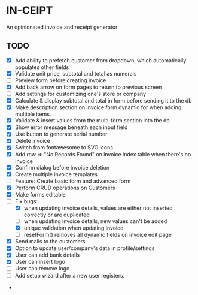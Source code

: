 # IN-CEIPT

An opinionated invoice and receipt generator

## TODO

- [x] Add ability to prefetch customer from dropdown, which automatically populates other fields
- [x] Validate unit price, subtotal and total as numerals
- [ ] Preview form before creating invoice
- [x] Add back arrow on form pages to return to previous screen
- [ ] Add settings for customizing one's store or company
- [x] Calculate & display subtotal and total in form before sending it to the db
- [x] Make description section on invoice form dynamic for when adding multiple items.
- [x] Validate & insert values from the multi-form section into the db
- [x] Show error message beneath each input field
- [x] Use button to generate serial number
- [x] Delete invoice
- [x] Switch from fontawesome to SVG icons
- [x] Add row => "No Records Found" on invoice index table when there's no invoice
- [x] Confirm dialog before invoice deletion
- [x] Create multiple invoice templates
- [ ] Feature:  Create basic form and advanced form
- [x] Perform CRUD operations on Customers
- [x] Make forms editable
- [ ] Fix bugs:
  - [x] when updating invoice details, values are either not inserted correctly or are duplicated
  - [ ] when updating invoice details, new values can't be added
  - [x] unique validation when updating invoice
  - [ ] resetForm() removes all dynamic fields on invoice edit page
- [x] Send mails to the customers
- [x] Option to update user/company's data in profile/settings
- [x] User can add bank details
- [x] User can insert logo
- [ ] User can remove logo
- [ ] Add setup wizard after a new user registers.
- 
